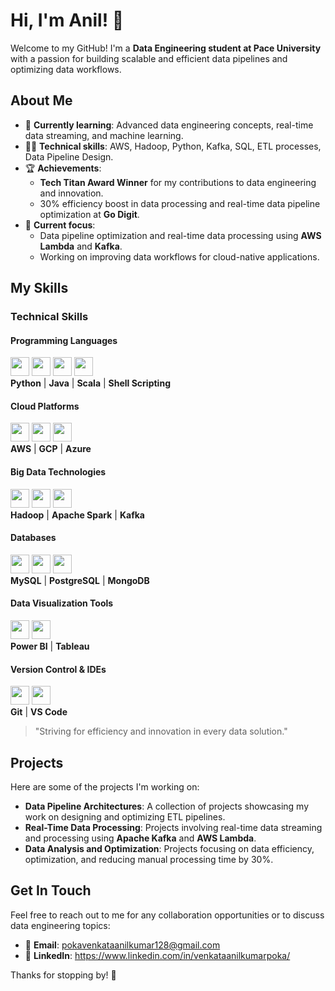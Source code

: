 # Hi, I'm Anil! 👋

Welcome to my GitHub! I'm a **Data Engineering student at Pace University** with a passion for building scalable and efficient data pipelines and optimizing data workflows. 

## About Me

- 🌱 **Currently learning**: Advanced data engineering concepts, real-time data streaming, and machine learning.
- 👨‍💻 **Technical skills**: AWS, Hadoop, Python, Kafka, SQL, ETL processes, Data Pipeline Design.
- 🏆 **Achievements**: 
  - **Tech Titan Award Winner** for my contributions to data engineering and innovation.
  - 30% efficiency boost in data processing and real-time data pipeline optimization at **Go Digit**.
- 🚀 **Current focus**: 
  - Data pipeline optimization and real-time data processing using **AWS Lambda** and **Kafka**.
  - Working on improving data workflows for cloud-native applications.

## My Skills


### Technical Skills


#### **Programming Languages**
<img src="https://cdn.jsdelivr.net/gh/devicons/devicon/icons/python/python-plain.svg" width="30" /> <img src="https://cdn.jsdelivr.net/gh/devicons/devicon/icons/java/java-plain.svg" width="30" /> <img src="https://cdn.jsdelivr.net/gh/devicons/devicon/icons/scala/scala-plain.svg" width="30" /> <img src="https://cdn.jsdelivr.net/gh/devicons/devicon/icons/bash/bash-plain.svg" width="30" />  
**Python** | **Java** | **Scala** | **Shell Scripting**

#### **Cloud Platforms**
<img src="https://cdn.jsdelivr.net/gh/devicons/devicon/icons/amazonwebservices/amazonwebservices-original.svg" width="30" /> <img src="https://cdn.jsdelivr.net/gh/devicons/devicon/icons/googlecloud/googlecloud-plain.svg" width="30" /> <img src="https://cdn.jsdelivr.net/gh/devicons/devicon/icons/azure/azure-plain.svg" width="30" />  
**AWS** | **GCP** | **Azure**

#### **Big Data Technologies**
<img src="https://cdn.jsdelivr.net/gh/devicons/devicon/icons/hadoop/hadoop-plain.svg" width="30" /> <img src="https://cdn.jsdelivr.net/gh/devicons/devicon/icons/apachehadoop/apachehadoop-plain.svg" width="30" /> <img src="https://cdn.jsdelivr.net/gh/devicons/devicon/icons/kafka/kafka-plain.svg" width="30" />  
**Hadoop** | **Apache Spark** | **Kafka**

#### **Databases**
<img src="https://cdn.jsdelivr.net/gh/devicons/devicon/icons/mysql/mysql-plain.svg" width="30" /> <img src="https://cdn.jsdelivr.net/gh/devicons/devicon/icons/postgresql/postgresql-plain.svg" width="30" /> <img src="https://cdn.jsdelivr.net/gh/devicons/devicon/icons/mongodb/mongodb-plain.svg" width="30" />  
**MySQL** | **PostgreSQL** | **MongoDB**

#### **Data Visualization Tools**
<img src="https://cdn.jsdelivr.net/gh/devicons/devicon/icons/powerbi/powerbi-plain.svg" width="30" /> <img src="https://cdn.jsdelivr.net/gh/devicons/devicon/icons/tableau/tableau-plain.svg" width="30" />  
**Power BI** | **Tableau**

#### **Version Control & IDEs**
<img src="https://cdn.jsdelivr.net/gh/devicons/devicon/icons/git/git-plain.svg" width="30" /> <img src="https://cdn.jsdelivr.net/gh/devicons/devicon/icons/visualstudio/visualstudio-plain.svg" width="30" />  
**Git** | **VS Code**




> "Striving for efficiency and innovation in every data solution."
## Projects

Here are some of the projects I'm working on:

- **Data Pipeline Architectures**: A collection of projects showcasing my work on designing and optimizing ETL pipelines.
- **Real-Time Data Processing**: Projects involving real-time data streaming and processing using **Apache Kafka** and **AWS Lambda**.
- **Data Analysis and Optimization**: Projects focusing on data efficiency, optimization, and reducing manual processing time by 30%.

## Get In Touch

Feel free to reach out to me for any collaboration opportunities or to discuss data engineering topics:

- 📧 **Email**: pokavenkataanilkumar128@gmail.com
- 💼 **LinkedIn**: https://www.linkedin.com/in/venkataanilkumarpoka/

Thanks for stopping by! 🙌
